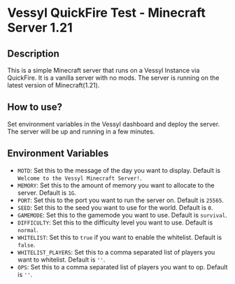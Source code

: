 # Vessyl QuickFire Test - Minecraft Server 1.21

## Description

This is a simple Minecraft server that runs on a Vessyl Instance via QuickFire. It is a vanilla server with no mods. The server is running on the latest version of Minecraft(1.21).

## How to use?

Set environment variables in the Vessyl dashboard and deploy the server. The server will be up and running in a few minutes.

## Environment Variables

- `MOTD`: Set this to the message of the day you want to display. Default is `Welcome to the Vessyl Minecraft Server!`.
- `MEMORY`: Set this to the amount of memory you want to allocate to the server. Default is `1G`.
- `PORT`: Set this to the port you want to run the server on. Default is `25565`.
- `SEED`: Set this to the seed you want to use for the world. Default is `0`.
- `GAMEMODE`: Set this to the gamemode you want to use. Default is `survival`.
- `DIFFICULTY`: Set this to the difficulty level you want to use. Default is `normal`.
- `WHITELIST`: Set this to `true` if you want to enable the whitelist. Default is `false`.
- `WHITELIST_PLAYERS`: Set this to a comma separated list of players you want to whitelist. Default is `''`.
- `OPS`: Set this to a comma separated list of players you want to op. Default is `''`.